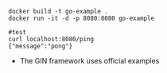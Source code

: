```
docker build -t go-example .
docker run -it -d -p 8080:8080 go-example

#test
curl localhost:8080/ping
{"message":"pong"}
```
* The GIN framework uses official examples
